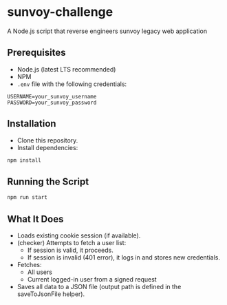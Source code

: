 # sunvoy-challenge
A Node.js script that reverse engineers sunvoy legacy web application

## Prerequisites

- Node.js (latest LTS recommended)
- NPM
- `.env` file with the following credentials:

```env
USERNAME=your_sunvoy_username
PASSWORD=your_sunvoy_password
```

## Installation

- Clone this repository.
- Install dependencies:

```bash
npm install
```

## Running the Script

```bash
npm run start
```

## What It Does
- Loads existing cookie session (if available).
- (checker) Attempts to fetch a user list:
  - If session is valid, it proceeds.
  - If session is invalid (401 error), it logs in and stores new credentials.
- Fetches:
  - All users
  - Current logged-in user from a signed request
- Saves all data to a JSON file (output path is defined in the saveToJsonFile helper).
